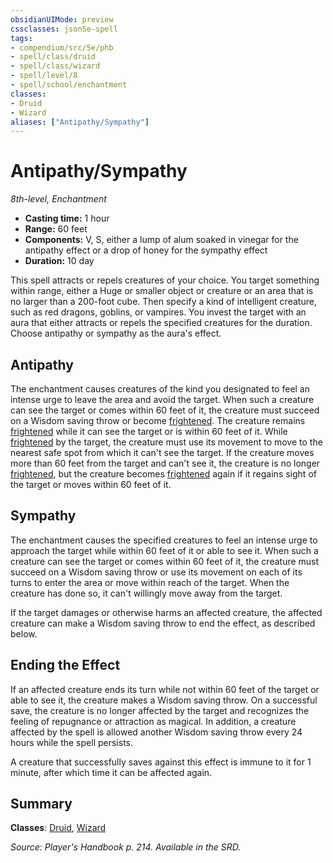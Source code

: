 ```yaml
---
obsidianUIMode: preview
cssclasses: json5e-spell
tags:
- compendium/src/5e/phb
- spell/class/druid
- spell/class/wizard
- spell/level/8
- spell/school/enchantment
classes:
- Druid
- Wizard
aliases: ["Antipathy/Sympathy"]
---
```

# Antipathy/Sympathy
*8th-level, Enchantment*  

- **Casting time:** 1 hour
- **Range:** 60 feet
- **Components:** V, S, either a lump of alum soaked in vinegar for the antipathy effect or a drop of honey for the sympathy effect
- **Duration:** 10 day

This spell attracts or repels creatures of your choice. You target something within range, either a Huge or smaller object or creature or an area that is no larger than a 200-foot cube. Then specify a kind of intelligent creature, such as red dragons, goblins, or vampires. You invest the target with an aura that either attracts or repels the specified creatures for the duration. Choose antipathy or sympathy as the aura's effect.

## Antipathy

The enchantment causes creatures of the kind you designated to feel an intense urge to leave the area and avoid the target. When such a creature can see the target or comes within 60 feet of it, the creature must succeed on a Wisdom saving throw or become [frightened](/3-Mechanics/CLI/rules/conditions.md#frightened). The creature remains [frightened](/3-Mechanics/CLI/rules/conditions.md#frightened) while it can see the target or is within 60 feet of it. While [frightened](/3-Mechanics/CLI/rules/conditions.md#frightened) by the target, the creature must use its movement to move to the nearest safe spot from which it can't see the target. If the creature moves more than 60 feet from the target and can't see it, the creature is no longer [frightened](/3-Mechanics/CLI/rules/conditions.md#frightened), but the creature becomes [frightened](/3-Mechanics/CLI/rules/conditions.md#frightened) again if it regains sight of the target or moves within 60 feet of it.

## Sympathy

The enchantment causes the specified creatures to feel an intense urge to approach the target while within 60 feet of it or able to see it. When such a creature can see the target or comes within 60 feet of it, the creature must succeed on a Wisdom saving throw or use its movement on each of its turns to enter the area or move within reach of the target. When the creature has done so, it can't willingly move away from the target.

If the target damages or otherwise harms an affected creature, the affected creature can make a Wisdom saving throw to end the effect, as described below.

## Ending the Effect

If an affected creature ends its turn while not within 60 feet of the target or able to see it, the creature makes a Wisdom saving throw. On a successful save, the creature is no longer affected by the target and recognizes the feeling of repugnance or attraction as magical. In addition, a creature affected by the spell is allowed another Wisdom saving throw every 24 hours while the spell persists.

A creature that successfully saves against this effect is immune to it for 1 minute, after which time it can be affected again.

## Summary

**Classes**: [Druid](/3-Mechanics/CLI/classes/druid.md), [Wizard](/3-Mechanics/CLI/classes/wizard.md)

*Source: Player's Handbook p. 214. Available in the SRD.*